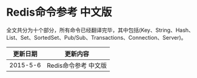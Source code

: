 #  Redis命令参考 中文版

全文共分为十个部分，所有命令已经翻译完毕，其中包括(Key、String、Hash、List、Set、SortedSet、Pub/Sub、Transactions、Connection、Server)。


|更新日期    |更新内容
|----------|--------------------
|2015-5-6|Redis命令参考 中文版